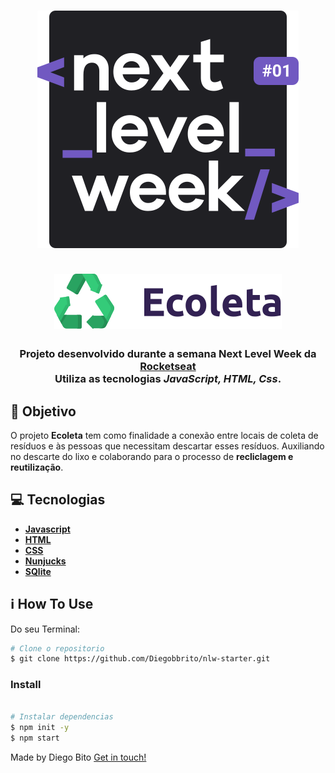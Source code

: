 <h1 align=center>
<img src="https://raw.githubusercontent.com/Diegobbrito/nextlevelweek/master/mobile/assets/logonlw.svg" /><br/><br/>
<img src="public/assets/logo.svg"/>
  
</h1>

<h3 align="center">

Projeto desenvolvido durante a semana **Next Level Week** da **[Rocketseat](https://rocketseat.com.br)** 
 </br>Utiliza as tecnologias ***JavaScript, HTML, Css***.

</h3>

## **:rocket: Objetivo**

O projeto **Ecoleta** tem como finalidade a conexão entre locais de coleta de resíduos e às pessoas que necessitam descartar esses resíduos. Auxiliando no descarte do lixo e colaborando para o processo de **recliclagem e reutilização**.


## **:computer: Tecnologias**

  - **[Javascript][Javascript]**
  - **[HTML][HTML]**
  - **[CSS][CSS]**
  - **[Nunjucks][Nunjucks]**
  - **[SQlite][SQlite]**  
  
  <!-- Techs -->

[Javascript]:https://www.javascript.com/
[HTML]:https://developer.mozilla.org/pt-BR/docs/Web/HTML
[CSS]:https://developer.mozilla.org/pt-BR/docs/Web/CSS
[Nunjucks]:https://mozilla.github.io/nunjucks/
[SQlite]:https://www.sqlite.org/


## :information_source: How To Use

Do seu Terminal:
```bash
# Clone o repositorio
$ git clone https://github.com/Diegobbrito/nlw-starter.git
```

### Install 

```bash

# Instalar dependencias
$ npm init -y
$ npm start
```

Made by Diego Bito [Get in touch!](https://www.linkedin.com/in/diego-brito-3265b4188/)
